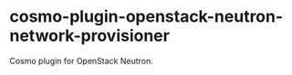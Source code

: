 cosmo-plugin-openstack-neutron-network-provisioner
==================================================

Cosmo plugin for OpenStack Neutron.
